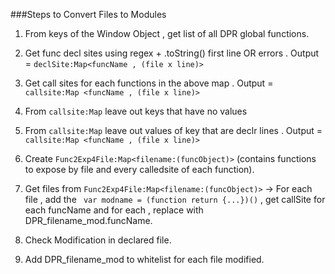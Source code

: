 ###Steps to Convert Files to Modules

1. From keys of the Window Object , get list of all DPR global functions.

2.  Get func decl sites using regex + .toString() first line OR errors . Output = `declSite:Map<funcName , (file x line)>`

3. Get call sites for each functions in the above map . Output = ` callsite:Map <funcName , (file x line)>`

4. From `callsite:Map` leave out keys that have no values

5. From `callsite:Map` leave out values of key that are declr lines . Output = `callsite:Map <funcName , (file x line)> `

6. Create `Func2Exp4File:Map<filename:(funcObject)>` (contains functions to expose by file and every calledsite of each function).

7. Get files from `Func2Exp4File:Map<filename:(funcObject)>` → For each file , add the ` var modname = (function return {...})()` , get callSite for each funcName and for each , replace with DPR_filename_mod.funcName.

8. Check Modification in declared file.

9. Add DPR_filename_mod to whitelist for each file modified.
